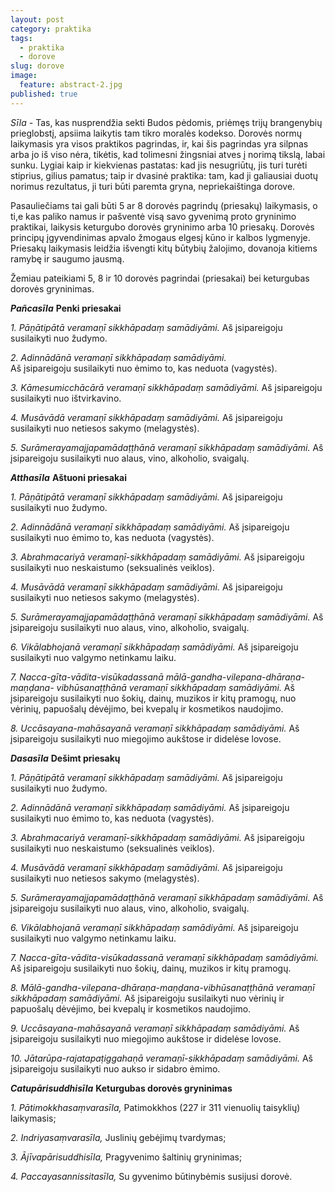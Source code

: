 ```yaml
---
layout: post
category: praktika
tags:
  - praktika
  - dorove
slug: dorove
image:
  feature: abstract-2.jpg
published: true
---
```


*Sīla* - Tas, kas nusprendžia sekti Budos pėdomis, priėmęs trijų brangenybių prieglobstį, apsiima laikytis tam tikro moralės kodekso.
Dorovės normų laikymasis yra visos praktikos pagrindas, ir, kai šis pagrindas yra silpnas arba jo iš viso nėra, tikėtis, kad tolimesni žingsniai atves į norimą tikslą, labai sunku. Lygiai kaip ir kiekvienas pastatas: kad jis nesugriūtų, jis turi turėti stiprius, gilius pamatus; taip ir dvasinė praktika: tam, kad ji galiausiai duotų norimus rezultatus, ji turi būti paremta gryna, nepriekaištinga dorove.

Pasauliečiams tai gali būti 5 ar 8 dorovės pagrindų (priesakų) laikymasis, o ti,e kas paliko namus ir pašventė visą savo gyvenimą proto gryninimo praktikai, laikysis keturgubo dorovės gryninimo arba 10 priesakų. Dorovės principų įgyvendinimas apvalo žmogaus elgesį kūno ir kalbos lygmenyje. Priesakų laikymasis leidžia išvengti kitų būtybių žalojimo, dovanoja kitiems ramybę ir saugumo jausmą.

Žemiau pateikiami 5, 8 ir 10 dorovės pagrindai (priesakai) bei keturgubas dorovės gryninimas.

<!--break-->

**_Pañcasīla_**
**Penki priesakai**

*1. Pāṇātipātā veramaṇī sikkhāpadaṃ samādiyāmi.*
Aš įsipareigoju susilaikyti nuo žudymo.

*2. Adinnādānā veramaṇī sikkhāpadaṃ samādiyāmi.*  
Aš įsipareigoju susilaikyti nuo ėmimo to, kas neduota (vagystės).

*3. Kāmesumicchācārā veramaṇī sikkhāpadaṃ samādiyāmi.*
Aš įsipareigoju susilaikyti nuo ištvirkavino.

*4. Musāvādā veramaṇī sikkhāpadaṃ samādiyāmi.*
Aš įsipareigoju susilaikyti nuo netiesos sakymo (melagystės).

*5. Surāmerayamajjapamādaṭṭhānā veramaṇī sikkhāpadaṃ samādiyāmi.*
Aš įsipareigoju susilaikyti nuo alaus, vino, alkoholio, svaigalų.

**_Atthasīla_**
**Aštuoni priesakai**

*1. Pāṇātipātā veramaṇī sikkhāpadaṃ samādiyāmi.*
Aš įsipareigoju susilaikyti nuo žudymo.

*2. Adinnādānā veramaṇī sikkhāpadaṃ samādiyāmi.*
Aš įsipareigoju susilaikyti nuo ėmimo to, kas neduota (vagystės).

*3. Abrahmacariyā veramaṇī-sikkhāpadaṃ samādiyāmi.*
Aš įsipareigoju susilaikyti nuo neskaistumo (seksualinės veiklos).

*4. Musāvādā veramaṇī sikkhāpadaṃ samādiyāmi.*
Aš įsipareigoju susilaikyti nuo netiesos sakymo (melagystės).

*5. Surāmerayamajjapamādaṭṭhānā veramaṇī sikkhāpadaṃ samādiyāmi.*
Aš įsipareigoju susilaikyti nuo alaus, vino, alkoholio, svaigalų.

*6. Vikālabhojanā veramaṇī sikkhāpadaṃ samādiyāmi.*
Aš įsipareigoju susilaikyti nuo valgymo netinkamu laiku.

*7. Nacca-gīta-vādita-visūkadassanā mālā-gandha-vilepana-dhāraṇa-maṇḍana- vibhūsanaṭṭhānā veramaṇī sikkhāpadaṃ samādiyāmi.*
Aš įsipareigoju susilaikyti nuo šokių, dainų, muzikos ir kitų pramogų, nuo vėrinių, papuošalų dėvėjimo, bei kvepalų ir kosmetikos naudojimo.

*8. Uccāsayana-mahāsayanā veramaṇī sikkhāpadaṃ samādiyāmi.*
Aš įsipareigoju susilaikyti nuo miegojimo aukštose ir didelėse lovose.

**_Dasasīla_**
**Dešimt priesakų**

*1. Pāṇātipātā veramaṇī sikkhāpadaṃ samādiyāmi.*
Aš įsipareigoju susilaikyti nuo žudymo.

*2. Adinnādānā veramaṇī sikkhāpadaṃ samādiyāmi.*
Aš įsipareigoju susilaikyti nuo ėmimo to, kas neduota (vagystės).

*3. Abrahmacariyā veramaṇī-sikkhāpadaṃ samādiyāmi.*
Aš įsipareigoju susilaikyti nuo neskaistumo (seksualinės veiklos).

*4. Musāvādā veramaṇī sikkhāpadaṃ samādiyāmi.*
Aš įsipareigoju susilaikyti nuo netiesos sakymo (melagystės).

*5. Surāmerayamajjapamādaṭṭhānā veramaṇī sikkhāpadaṃ samādiyāmi.*
Aš įsipareigoju susilaikyti nuo alaus, vino, alkoholio, svaigalų.

*6. Vikālabhojanā veramaṇī sikkhāpadaṃ samādiyāmi.*
Aš įsipareigoju susilaikyti nuo valgymo netinkamu laiku.

*7. Nacca-gīta-vādita-visūkadassanā veramaṇī sikkhāpadaṃ samādiyāmi.*
Aš įsipareigoju susilaikyti nuo šokių, dainų, muzikos ir kitų pramogų.

*8. Mālā-gandha-vilepana-dhāraṇa-maṇḍana-vibhūsanaṭṭhānā veramaṇī sikkhāpadaṃ samādiyāmi.*
Aš įsipareigoju susilaikyti nuo vėrinių ir papuošalų dėvėjimo, bei kvepalų ir kosmetikos naudojimo.

*9. Uccāsayana-mahāsayanā veramaṇī sikkhāpadaṃ samādiyāmi.*
Aš įsipareigoju susilaikyti nuo miegojimo aukštose ir didelėse lovose.

*10. Jātarūpa-rajatapaṭiggahaṇā veramaṇī-sikkhāpadaṃ samādiyāmi.*
 Aš įsipareigoju susilaikyti nuo aukso ir sidabro ėmimo.

**_Catupārisuddhisīla_**
**Keturgubas dorovės gryninimas**

*1. Pātimokkhasaṃvarasīla,*
Patimokkhos (227 ir 311 vienuolių taisyklių) laikymasis;

*2. Indriyasaṃvarasīla,*
Juslinių gebėjimų tvardymas;

*3. Ājīvapārisuddhisīla,*
Pragyvenimo šaltinių gryninimas;

*4. Paccayasannissitasīla,*
Su gyvenimo būtinybėmis susijusi dorovė.
